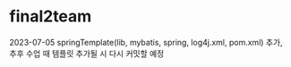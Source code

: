 # final2team

2023-07-05 springTemplate(lib, mybatis, spring, log4j.xml, pom.xml) 추가,
추후 수업 때 템플릿 추가될 시 다시 커밋할 예정
